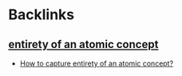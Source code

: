 
# Backlinks
## [entirety of an atomic concept](<entirety of an atomic concept.md>)
- [How to capture entirety of an atomic concept?](<How to capture entirety of an atomic concept?.md>)

